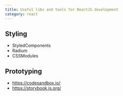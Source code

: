 ```yaml
---
title: Useful libs and tools for ReactJS development
category: react
---
```

## Styling
* StyledComponents
* Radium
* CSSModules

## Prototyping
* <https://codesandbox.io/>
* <https://storybook.js.org/>
